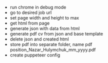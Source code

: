 - run chrome in debug mode
- go to desired job url
- set page width and height to max
- get html from page
- generate json with data from html
- generate pdf cv from json and base template
- delete json and created html
- store pdf into separate folder, name pdf position_Nazar_Hulymchuk_mm_yyyy.pdf
- create puppeteer config